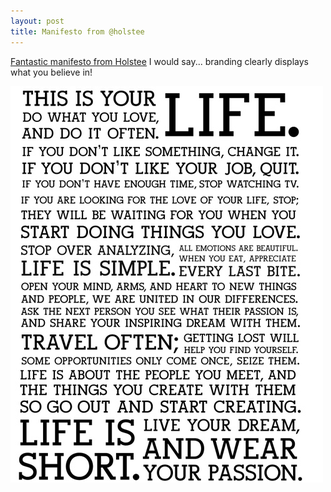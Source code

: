 ```yaml
---
layout: post
title: Manifesto from @holstee
---
```

[Fantastic manifesto from Holstee](http://shop.holstee.com/pages/about#manifesto) I would say... branding clearly displays what you believe in!

![](/img/holstee-manifesto.jpg)
